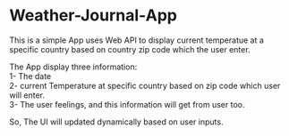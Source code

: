 # Weather-Journal-App

<p>
This is a simple App uses Web API to display current temperatue at a specific country based on country zip code which the user enter.
</p>

<p>
The App display three information: <br>
1- The date <br>
2- current Temperature at specific country based on zip code which user will enter. <br>
3- The user feelings, and this information will get from user too. <br>
</p>

<p>
So, The UI will updated dynamically based on user inputs.
</p>
